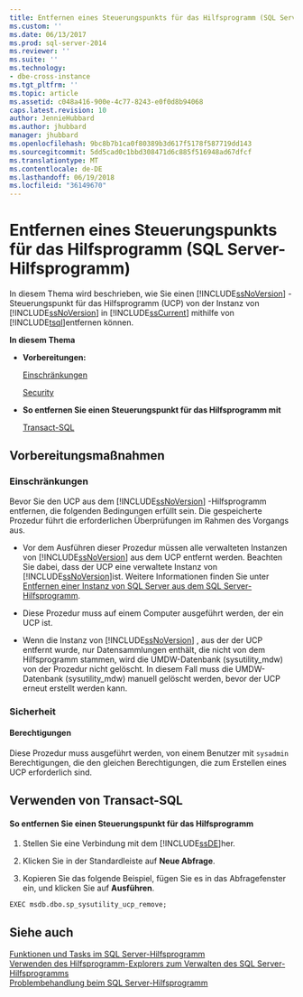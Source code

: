 ```yaml
---
title: Entfernen eines Steuerungspunkts für das Hilfsprogramm (SQL Server-Hilfsprogramm) | Microsoft-Dokumentation
ms.custom: ''
ms.date: 06/13/2017
ms.prod: sql-server-2014
ms.reviewer: ''
ms.suite: ''
ms.technology:
- dbe-cross-instance
ms.tgt_pltfrm: ''
ms.topic: article
ms.assetid: c048a416-900e-4c77-8243-e0f0d8b94068
caps.latest.revision: 10
author: JennieHubbard
ms.author: jhubbard
manager: jhubbard
ms.openlocfilehash: 9bc8b7b1ca0f80389b3d617f5178f587719dd143
ms.sourcegitcommit: 5dd5cad0c1bbd308471d6c885f516948ad67dfcf
ms.translationtype: MT
ms.contentlocale: de-DE
ms.lasthandoff: 06/19/2018
ms.locfileid: "36149670"
---
```

# <a name="remove-a-utility-control-point-sql-server-utility"></a>Entfernen eines Steuerungspunkts für das Hilfsprogramm (SQL Server-Hilfsprogramm)
  In diesem Thema wird beschrieben, wie Sie einen [!INCLUDE[ssNoVersion](../../includes/ssnoversion-md.md)] -Steuerungspunkt für das Hilfsprogramm (UCP) von der Instanz von [!INCLUDE[ssNoVersion](../../includes/ssnoversion-md.md)] in [!INCLUDE[ssCurrent](../../includes/sscurrent-md.md)] mithilfe von [!INCLUDE[tsql](../../includes/tsql-md.md)]entfernen können.  
  
 **In diesem Thema**  
  
-   **Vorbereitungen:**  
  
     [Einschränkungen](#Restrictions)  
  
     [Security](#Security)  
  
-   **So entfernen Sie einen Steuerungspunkt für das Hilfsprogramm mit**  
  
     [Transact-SQL](#TsqlProcedure)  
  
##  <a name="BeforeYouBegin"></a> Vorbereitungsmaßnahmen  
  
###  <a name="Restrictions"></a> Einschränkungen  
 Bevor Sie den UCP aus dem [!INCLUDE[ssNoVersion](../../includes/ssnoversion-md.md)] -Hilfsprogramm entfernen, die folgenden Bedingungen erfüllt sein. Die gespeicherte Prozedur führt die erforderlichen Überprüfungen im Rahmen des Vorgangs aus.  
  
-   Vor dem Ausführen dieser Prozedur müssen alle verwalteten Instanzen von [!INCLUDE[ssNoVersion](../../includes/ssnoversion-md.md)] aus dem UCP entfernt werden. Beachten Sie dabei, dass der UCP eine verwaltete Instanz von [!INCLUDE[ssNoVersion](../../includes/ssnoversion-md.md)]ist. Weitere Informationen finden Sie unter [Entfernen einer Instanz von SQL Server aus dem SQL Server-Hilfsprogramm](remove-an-instance-of-sql-server-from-the-sql-server-utility.md).  
  
-   Diese Prozedur muss auf einem Computer ausgeführt werden, der ein UCP ist.  
  
-   Wenn die Instanz von [!INCLUDE[ssNoVersion](../../includes/ssnoversion-md.md)] , aus der der UCP entfernt wurde, nur Datensammlungen enthält, die nicht von dem Hilfsprogramm stammen, wird die UMDW-Datenbank (sysutility_mdw) von der Prozedur nicht gelöscht. In diesem Fall muss die UMDW-Datenbank (sysutility_mdw) manuell gelöscht werden, bevor der UCP erneut erstellt werden kann.  
  
###  <a name="Security"></a> Sicherheit  
  
####  <a name="Permissions"></a> Berechtigungen  
 Diese Prozedur muss ausgeführt werden, von einem Benutzer mit `sysadmin` Berechtigungen, die den gleichen Berechtigungen, die zum Erstellen eines UCP erforderlich sind.  
  
##  <a name="TsqlProcedure"></a> Verwenden von Transact-SQL  
  
#### <a name="to-remove-a-utility-control-point"></a>So entfernen Sie einen Steuerungspunkt für das Hilfsprogramm  
  
1.  Stellen Sie eine Verbindung mit dem [!INCLUDE[ssDE](../../includes/ssde-md.md)]her.  
  
2.  Klicken Sie in der Standardleiste auf **Neue Abfrage**.  
  
3.  Kopieren Sie das folgende Beispiel, fügen Sie es in das Abfragefenster ein, und klicken Sie auf **Ausführen**.  
  
```  
EXEC msdb.dbo.sp_sysutility_ucp_remove;  
```  
  
## <a name="see-also"></a>Siehe auch  
 [Funktionen und Tasks im SQL Server-Hilfsprogramm](sql-server-utility-features-and-tasks.md)   
 [Verwenden des Hilfsprogramm-Explorers zum Verwalten des SQL Server-Hilfsprogramms](use-utility-explorer-to-manage-the-sql-server-utility.md)   
 [Problembehandlung beim SQL Server-Hilfsprogramm](../../database-engine/troubleshoot-the-sql-server-utility.md)  
  
  